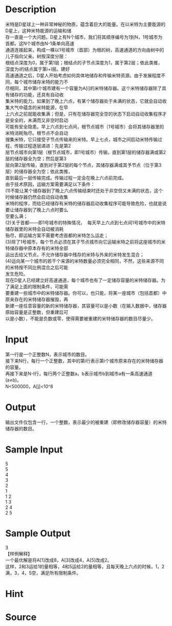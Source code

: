 
# Description

<div class="content"><div>米特是D星球上一种非常神秘的物质，蕴含着巨大的能量。在以米特为主要能源的D星上，这种米特能源的运输和储</div>
<div>存一直是一个大问题。D星上有N个城市，我们将其顺序编号为1到N，1号城市为首都。这N个城市由N-1条单向高速</div>
<div>通道连接起来，构成一棵以1号城市（首部）为根的树，高速通道的方向由树中的儿子指向父亲。树按深度分层：</div>
<div>根结点深度为0，属于第1层；根结点的子节点深度为1，属于第2层；依此类推，深度为i的结点属于第i+l层。建好</div>
<div>高速通道之后，D星人开始考虑如何具体地储存和传输米特资源。由于发展程度不同，每个城市储存米特的能力不</div>
<div>尽相同，其中第i个城市建有一个容量为A[i]的米特储存器。这个米特储存器除了具有储存的功能，还具有自动收</div>
<div>集米特的能力。如果到了晚上六点，有某个储存器处于未满的状态，它就会自动收集大气中蕴含的米特能源，在早</div>
<div>上六点之前就能收集满；但是，只有在储存器完全空的状态下启动自动收集程序才是安全的，未满而又非空时启动</div>
<div>可能有安全隐患。早上六点到七点间，根节点城市（1号城市）会将其储存器里的米特消耗殆尽。根节点不会自动</div>
<div>搜集米特，它只接受子节点传输来的米特。早上七点，城市之间启动米特传输过程，传输过程逐层递进：先是第2</div>
<div>层节点城市向第1层（根节点城市，即1号城市）传输，直到第1层的储存器满或第2层的储存器全为空；然后是第3</div>
<div>层向第2层传输，直到对于第2层的每个节点，其储存器满或其予节点（位于第3层）的储存器全为空；依此类推，</div>
<div>直到最后一层传输完成。传输过程一定会在晚上六点前完成。</div>
<div>由于技术原因，运输方案需要满足以下条件：</div>
<div></div>
<div>(1)不能让某个储存器到了晚上六点传输结束时还处于非空但又未满的状态，这个时候储存器仍然会启动自动收集</div>
<div>米特的程序，而给已经储存有米特的储存器启动收集程序可能导致危险，也就是说要让储存器到了晚上六点时要么</div>
<div>空要么满；</div>
<div></div>
<div>(2)关于首都——即1号城市的特殊情况，  每天早上六点到七点间1号城市中的米特储存器里的米特会自动被消耗</div>
<div>殆尽，即运输方案不需要考虑首都的米特怎么运走；</div>
<div></div>
<div>(3)除了1号城市，每个节点必须在其子节点城市向它运输米特之前将这座城市的米特储存器中原本存有的米特全部</div>
<div>运出去给父节点，不允许储存器中残存的米特与外来的米特发生混合；</div>
<div></div>
<div>(4)运向某一个城市的若干个来源的米特数量必须完全相同，不然，这些来源不同的米特按不同比例混合之后可能</div>
<div>发生危险。</div>
<div>现在D星人已经建立好高速通道，每个城市也有了一定储存容量的米特储存器。为了满足上面的限制条件，可能需</div>
<div>要重建一些城市中的米特储存器。你可以，也只能，将某一座城市（包括首都）中原来存在的米特储存器摧毁，再</div>
<div>新建一座任意容量的新的米特储存器，其容量可以是小数（在输入数据中，储存器原始容量是正整数，但重建后可</div>
<div>以是小数），不能是负数或零，使得需要被重建的米特储存器的数目尽量少。</div></div>

# Input

<div class="content"><div>第一行是一个正整数N，表示城市的数目。</div>
<div>接下来N行，每行一个正整数，其中的第i行表示第i个城市原来存在的米特储存器的容量。</div>
<div>再接下来是N-I行，每行两个正整数a，b表示城市b到城市a有一条高速通道(a≠b)。</div>
<div>N&lt;500000，A[j]&lt;10^8</div></div>

# Output

<div class="content"><p>输出文件仅包含一行，一个整数，表示最少的被重建（即修改储存器容量）的米特储存器的数目。</p></div>

# Sample Input

<div class="content"><span class="sampledata">5<br/>
5<br/>
4<br/>
3<br/>
2<br/>
1<br/>
1 2<br/>
1 3<br/>
2 4<br/>
2 5</span></div>

# Sample Output

<div class="content"><span class="sampledata">3<br/>
【样例解释】<br/>
一个最优解是将A[1]改成8，A[3]改成4，A[5]改成2。<br/>
这样，2和3运给1的量相等，4和5运给2的量相等，且每天晚上六点的时候，1，2满，3，4，5空，满足所有限制条件。</span></div>

# Hint

<div class="content"><p></p></div>

# Source

<div class="content"><p><a href="problemset.php?search="></a></p></div>

